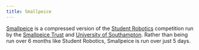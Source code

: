 ```yaml
---
title: Smallpeice
---
```


[Smallpeice](https://www.smallpeicetrust.org.uk/courses/computing-and-microelectronics/) is a compressed version of the [Student Robotics](/robotics/student-robotics/) competition run by the [Smallpeice Trust](https://www.smallpeicetrust.org.uk/) and [University of Southampton](https://www.southampton.ac.uk/). Rather than being run over 6 months like Student Robotics, Smallpeice is run over just 5 days.

